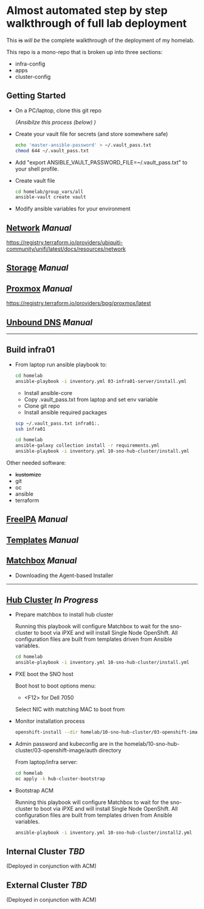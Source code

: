 # Almost automated step by step walkthrough of full lab deployment

This ~~is~~ *will be* the complete walkthrough of the deployment of my homelab.

This repo is a mono-repo that is broken up into three sections:

- infra-config
- apps
- cluster-config

## Getting Started

- On a PC/laptop, clone this git repo

  *(Ansibilze this process (below) )*

- Create your vault file for secrets (and store somewhere safe)

  ```bash
  echo 'master-ansible-password' > ~/.vault_pass.txt
  chmod 644 ~/.vault_pass.txt
  ```

- Add "export ANSIBLE_VAULT_PASSWORD_FILE=~/.vault_pass.txt" to your shell profile.
- Create vault file

  ```bash
  cd homelab/group_vars/all
  ansible-vault create vault
  ```

- Modify ansible variables for your environment

## [Network](00-network/README.md) *Manual*

<https://registry.terraform.io/providers/ubiquiti-community/unifi/latest/docs/resources/network>

## [Storage](01-storage/README.md) *Manual*

## [Proxmox](02-proxmox/README.md) *Manual*

<https://registry.terraform.io/providers/bpg/proxmox/latest>

## [Unbound DNS](03-unbound-dns/README.md) *Manual*

---

## Build infra01

- From laptop run ansible playbook to:

  ```bash
  cd homelab
  ansible-playbook -i inventory.yml 03-infra01-server/install.yml
  ```

  - Install ansible-core
  - Copy .vault_pass.txt from laptop and set env variable
  - Clone git repo
  - Install ansible required packages

  ```bash
  scp ~/.vault_pass.txt infra01:.
  ssh infra01

  cd homelab
  ansible-galaxy collection install -r requirements.yml
  ansible-playbook -i inventory.yml 10-sno-hub-cluster/install.yml
  ```

Other needed software:

- ~~kustomize~~
- git
- oc
- ansible
- terraform

## [FreeIPA](04-free-ipa/README.md) *Manual*

## [Templates](05-templates/README.md) *Manual*

## [Matchbox](06-matchbox/README.md) *Manual*

- Downloading the Agent-based Installer

---

## [Hub Cluster](10-sno-hub-cluster/README.md) *In Progress*

- Prepare matchbox to install hub cluster

  Running this playbook will configure Matchbox to wait for the sno-cluster to boot via iPXE and will install Single Node OpenShift.  All configuration files are built from templates driven from Ansible variables.

    ```bash
    cd homelab
    ansible-playbook -i inventory.yml 10-sno-hub-cluster/install.yml
    ```

- PXE boot the SNO host

  Boot host to boot options menu:

  - \<F12\> for Dell 7050

  Select NIC with matching MAC to boot from

- Monitor installation process

  ```bash
  openshift-install --dir homelab/10-sno-hub-cluster/03-openshift-image agent wait-for bootstrap-complete --log-level=debug
  ```

- Admin password and kubeconfig are in the homelab/10-sno-hub-cluster/03-openshift-image/auth directory

  From laptop/infra server:

  ```bash
  cd homelab
  oc apply -k hub-cluster-bootstrap
  ```

- Bootstrap ACM

  Running this playbook will configure Matchbox to wait for the sno-cluster to boot via iPXE and will install Single Node OpenShift.  All configuration files are built from templates driven from Ansible variables.

  ```bash
  ansible-playbook -i inventory.yml 10-sno-hub-cluster/install2.yml
  ```

## Internal Cluster *TBD*

(Deployed in conjunction with ACM)

## External Cluster *TBD*

(Deployed in conjunction with ACM)
